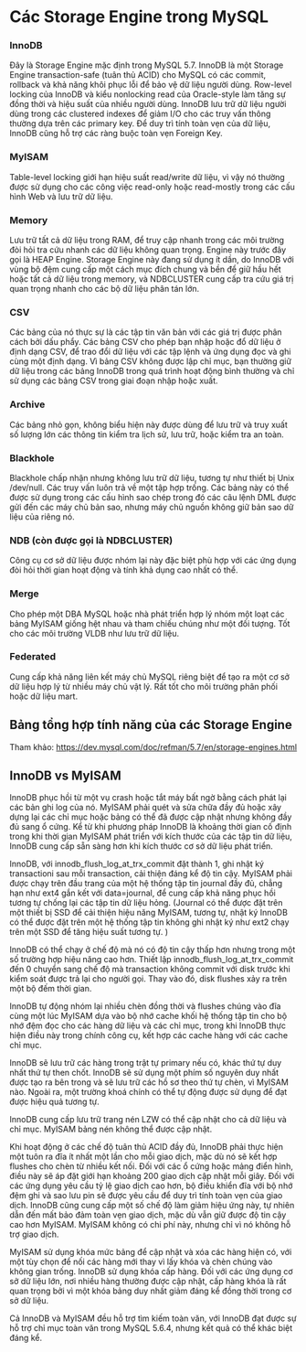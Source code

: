 # Các Storage Engine trong MySQL

### InnoDB
Đây là Storage Engine mặc định trong MySQL 5.7. InnoDB là một Storage Engine transaction-safe (tuân thủ ACID) cho MySQL có các commit, rollback và khả năng khôi phục lỗi để bảo vệ dữ liệu người dùng. Row-level locking của InnoDB và kiểu nonlocking read của Oracle-style làm tăng sự đồng thời và hiệu suất của nhiều người dùng. InnoDB lưu trữ dữ liệu người dùng trong các clustered indexes để giảm I/O cho các truy vấn thông thường dựa trên các primary key. Để duy trì tính toàn vẹn của dữ liệu, InnoDB cũng hỗ trợ các ràng buộc toàn vẹn Foreign Key.

### MyISAM
Table-level locking giới hạn hiệu suất read/write dữ liệu, vì vậy nó thường được sử dụng cho các công việc read-only hoặc read-mostly trong các cấu hình Web và lưu trữ dữ liệu.

### Memory
Lưu trữ tất cả dữ liệu trong RAM, để truy cập nhanh trong các môi trường đòi hỏi tra cứu nhanh các dữ liệu không quan trọng. Engine này trước đây gọi là HEAP Engine. Storage Engine này đang sử dụng ít dần, do InnoDB với vùng bộ đệm cung cấp một cách mục đích chung và bền để giữ hầu hết hoặc tất cả dữ liệu trong memory, và NDBCLUSTER cung cấp tra cứu giá trị quan trọng nhanh cho các bộ dữ liệu phân tán lớn.

### CSV
Các bảng của nó thực sự là các tập tin văn bản với các giá trị được phân cách bởi dấu phẩy. Các bảng CSV cho phép bạn nhập hoặc đổ dữ liệu ở định dạng CSV, để trao đổi dữ liệu với các tập lệnh và ứng dụng đọc và ghi cùng một định dạng. Vì bảng CSV không được lập chỉ mục, bạn thường giữ dữ liệu trong các bảng InnoDB trong quá trình hoạt động bình thường và chỉ sử dụng các bảng CSV trong giai đoạn nhập hoặc xuất.

### Archive
Các bảng nhỏ gọn, không biểu hiện này được dùng để lưu trữ và truy xuất số lượng lớn các thông tin kiểm tra lịch sử, lưu trữ, hoặc kiểm tra an toàn.

### Blackhole
Blackhole chấp nhận nhưng không lưu trữ dữ liệu, tương tự như thiết bị Unix /dev/null. Các truy vấn luôn trả về một tập hợp trống. Các bảng này có thể được sử dụng trong các cấu hình sao chép trong đó các câu lệnh DML được gửi đến các máy chủ bản sao, nhưng máy chủ nguồn không giữ bản sao dữ liệu của riêng nó.

### NDB (còn được gọi là NDBCLUSTER)
Công cụ cơ sở dữ liệu được nhóm lại này đặc biệt phù hợp với các ứng dụng đòi hỏi thời gian hoạt động và tính khả dụng cao nhất có thể.

### Merge
Cho phép một DBA MySQL hoặc nhà phát triển hợp lý nhóm một loạt các bảng MyISAM giống hệt nhau và tham chiếu chúng như một đối tượng. Tốt cho các môi trường VLDB như lưu trữ dữ liệu.

### Federated
Cung cấp khả năng liên kết máy chủ MySQL riêng biệt để tạo ra một cơ sở dữ liệu hợp lý từ nhiều máy chủ vật lý. Rất tốt cho môi trường phân phối hoặc dữ liệu mart.

## Bảng tổng hợp tính năng của các Storage Engine

Tham khảo: https://dev.mysql.com/doc/refman/5.7/en/storage-engines.html

## InnoDB vs MyISAM
InnoDB phục hồi từ một vụ crash hoặc tắt máy bất ngờ bằng cách phát lại các bản ghi log của nó. MyISAM phải quét và sửa chữa đầy đủ hoặc xây dựng lại các chỉ mục hoặc bảng có thể đã được cập nhật nhưng không đầy đủ sang ổ cứng. Kể từ khi phương pháp InnoDB là khoảng thời gian cố định trong khi thời gian MyISAM phát triển với kích thước của các tập tin dữ liệu, InnoDB cung cấp sẵn sàng hơn khi kích thước cơ sở dữ liệu phát triển.


InnoDB, với innodb_flush_log_at_trx_commit đặt thành 1, ghi nhật ký transactioni sau mỗi transaction, cải thiện đáng kể độ tin cậy. MyISAM phải được chạy trên đầu trang của một hệ thống tập tin journal đầy đủ, chẳng hạn như ext4 gắn kết với data=journal, để cung cấp khả năng phục hồi tương tự chống lại các tập tin dữ liệu hỏng. (Journal có thể được đặt trên một thiết bị SSD để cải thiện hiệu năng MyISAM, tương tự, nhật ký InnoDB có thể được đặt trên một hệ thống tập tin không ghi nhật ký như ext2 chạy trên một SSD để tăng hiệu suất tương tự. )


InnoDB có thể chạy ở chế độ mà nó có độ tin cậy thấp hơn nhưng trong một số trường hợp hiệu năng cao hơn. Thiết lập innodb_flush_log_at_trx_commit đến 0 chuyển sang chế độ mà transaction không commit với disk trước khi kiểm soát được trả lại cho người gọi. Thay vào đó, disk flushes xảy ra trên một bộ đếm thời gian.


InnoDB tự động nhóm lại nhiều chèn đồng thời và flushes chúng vào đĩa cùng một lúc MyISAM dựa vào bộ nhớ cache khối hệ thống tập tin cho bộ nhớ đệm đọc cho các hàng dữ liệu và các chỉ mục, trong khi InnoDB thực hiện điều này trong chính công cụ, kết hợp các cache hàng với các cache chỉ mục.


InnoDB sẽ lưu trữ các hàng trong trật tự primary nếu có, khác thứ tự duy nhất thứ tự then chốt. InnoDB sẽ sử dụng một phím số nguyên duy nhất được tạo ra bên trong và sẽ lưu trữ các hồ sơ theo thứ tự chèn, vì MyISAM nào. Ngoài ra, một trường khoá chính có thể tự động được sử dụng để đạt được hiệu quả tương tự.


InnoDB cung cấp lưu trữ trang nén LZW có thể cập nhật cho cả dữ liệu và chỉ mục. MyISAM bảng nén không thể được cập nhật.


Khi hoạt động ở các chế độ tuân thủ ACID đầy đủ, InnoDB phải thực hiện một tuôn ra đĩa ít nhất một lần cho mỗi giao dịch, mặc dù nó sẽ kết hợp flushes cho chèn từ nhiều kết nối. Đối với các ổ cứng hoặc mảng điển hình, điều này sẽ áp đặt giới hạn khoảng 200 giao dịch cập nhật mỗi giây. Đối với các ứng dụng yêu cầu tỷ lệ giao dịch cao hơn, bộ điều khiển đĩa với bộ nhớ đệm ghi và sao lưu pin sẽ được yêu cầu để duy trì tính toàn vẹn của giao dịch. InnoDB cũng cung cấp một số chế độ làm giảm hiệu ứng này, tự nhiên dẫn đến mất bảo đảm toàn vẹn giao dịch, mặc dù vẫn giữ được độ tin cậy cao hơn MyISAM. MyISAM không có chi phí này, nhưng chỉ vì nó không hỗ trợ giao dịch.


MyISAM sử dụng khóa mức bảng để cập nhật và xóa các hàng hiện có, với một tùy chọn để nối các hàng mới thay vì lấy khóa và chèn chúng vào không gian trống. InnoDB sử dụng khóa cấp hàng. Đối với các ứng dụng cơ sở dữ liệu lớn, nơi nhiều hàng thường được cập nhật, cấp hàng khóa là rất quan trọng bởi vì một khóa bảng duy nhất giảm đáng kể đồng thời trong cơ sở dữ liệu.


Cả InnoDB và MyISAM đều hỗ trợ tìm kiếm toàn văn, với InnoDB đạt được sự hỗ trợ chỉ mục toàn văn trong MySQL 5.6.4, nhưng kết quả có thể khác biệt đáng kể.


